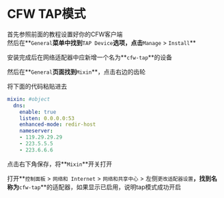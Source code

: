 # CFW TAP模式

首先参照前面的教程设置好你的CFW客户端\
然后在**`General`**菜单中找到**`TAP Device`**选项，点击**`Manage` > `Install`**

安装完成后在网络适配器中应新增一个名为**`cfw-tap`**的设备

然后在**`General`**页面找到**`Mixin`**，点击右边的齿轮

将下面的代码粘贴进去

```yaml
mixin: #object
  dns:
    enable: true
    listen: 0.0.0.0:53
    enhanced-mode: redir-host
    nameserver:
    - 119.29.29.29
    - 223.5.5.5
    - 223.6.6.6
```

点击右下角保存，将**`Mixin`**开关打开

打开**`控制面板` > `网络和 Internet` > `网络和共享中心` > 左侧`更改适配器设置`**，找到名称为**`cfw-tap`**的适配器，如果显示已启用，说明tap模式成功开启

##
